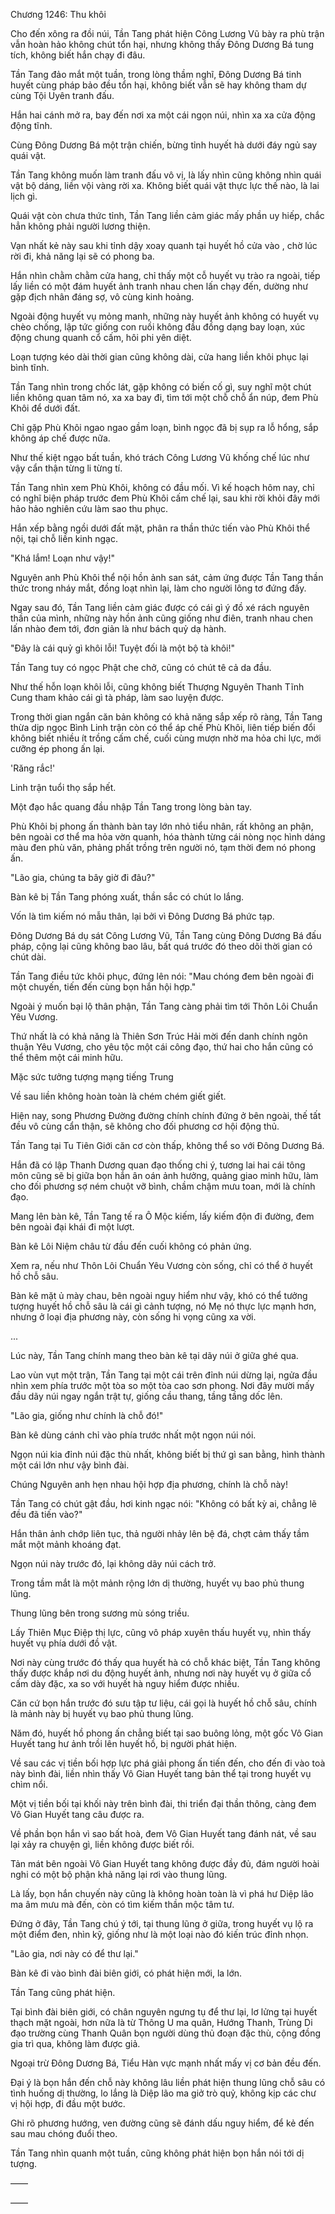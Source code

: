 




Chương 1246: Thu khôi


Cho đến xông ra đồi núi, Tần Tang phát hiện Công Lương Vũ bày ra phù trận vẫn hoàn hảo không chút tổn hại, nhưng không thấy Đông Dương Bá tung tích, không biết hắn chạy đi đâu.

Tần Tang đảo mắt một tuần, trong lòng thầm nghĩ, Đông Dương Bá tinh huyết cùng pháp bảo đều tổn hại, không biết vẫn sẽ hay không tham dự cùng Tội Uyên tranh đấu.

Hắn hai cánh mở ra, bay đến nơi xa một cái ngọn núi, nhìn xa xa cửa động động tĩnh.

Cùng Đông Dương Bá một trận chiến, bừng tỉnh huyết hà dưới đáy ngủ say quái vật.

Tần Tang không muốn làm tranh đấu vô vị, là lấy nhìn cũng không nhìn quái vật bộ dáng, liền vội vàng rời xa. Không biết quái vật thực lực thế nào, là lai lịch gì.

Quái vật còn chưa thức tỉnh, Tần Tang liền cảm giác mấy phần uy hiếp, chắc hẳn không phải người lương thiện.

Vạn nhất kẻ này sau khi tỉnh dậy xoay quanh tại huyết hồ cửa vào , chờ lúc rời đi, khả năng lại sẽ có phong ba.

Hắn nhìn chằm chằm cửa hang, chỉ thấy một cỗ huyết vụ trào ra ngoài, tiếp lấy liền có một đám huyết ảnh tranh nhau chen lấn chạy đến, dường như gặp địch nhân đáng sợ, vô cùng kinh hoảng.

Ngoài động huyết vụ mỏng manh, những này huyết ảnh không có huyết vụ chèo chống, lập tức giống con ruồi không đầu đồng dạng bay loạn, xúc động chung quanh cổ cấm, hôi phi yên diệt.

Loạn tượng kéo dài thời gian cũng không dài, cửa hang liền khôi phục lại bình tĩnh.

Tần Tang nhìn trong chốc lát, gặp không có biến cố gì, suy nghĩ một chút liền không quan tâm nó, xa xa bay đi, tìm tới một chỗ chỗ ẩn núp, đem Phù Khôi để dưới đất.

Chỉ gặp Phù Khôi ngao ngao gầm loạn, bình ngọc đã bị sụp ra lỗ hổng, sắp không áp chế được nữa.

Như thế kiệt ngạo bất tuần, khó trách Công Lương Vũ khống chế lúc như vậy cẩn thận từng li từng tí.

Tần Tang nhìn xem Phù Khôi, không có đầu mối. Vì kế hoạch hôm nay, chỉ có nghĩ biện pháp trước đem Phù Khôi cấm chế lại, sau khi rời khỏi đây mới hảo hảo nghiên cứu làm sao thu phục.

Hắn xếp bằng ngồi dưới đất mặt, phân ra thần thức tiến vào Phù Khôi thể nội, tại chỗ liền kinh ngạc.

"Khá lắm! Loạn như vậy!"

Nguyên anh Phù Khôi thể nội hồn ảnh san sát, cảm ứng được Tần Tang thần thức trong nháy mắt, đồng loạt nhìn lại, làm cho người lông tơ đứng đấy.

Ngay sau đó, Tần Tang liền cảm giác được có cái gì ý đồ xé rách nguyên thần của mình, những này hồn ảnh cũng giống như điên, tranh nhau chen lấn nhào đem tới, đơn giản là như bách quỷ dạ hành.

"Đây là cái quỷ gì khôi lỗi! Tuyệt đối là một bộ tà khôi!"

Tần Tang tuy có ngọc Phật che chở, cũng có chút tê cả da đầu.

Như thế hỗn loạn khôi lỗi, cũng không biết Thượng Nguyên Thanh Tĩnh Cung tham khảo cái gì tà pháp, làm sao luyện được.

Trong thời gian ngắn căn bản không có khả năng sắp xếp rõ ràng, Tần Tang thừa dịp ngọc Bình Linh trận còn có thể áp chế Phù Khôi, liên tiếp biến đổi không biết nhiều ít trồng cấm chế, cuối cùng mượn nhờ ma hỏa chi lực, mới cưỡng ép phong ấn lại.

'Răng rắc!'

Linh trận tuổi thọ sắp hết.

Một đạo hắc quang đầu nhập Tần Tang trong lòng bàn tay.

Phù Khôi bị phong ấn thành bàn tay lớn nhỏ tiểu nhân, rất không an phận, bên ngoài cơ thể ma hỏa vờn quanh, hóa thành từng cái nòng nọc hình dáng màu đen phù văn, phảng phất trồng trên người nó, tạm thời đem nó phong ấn.

"Lão gia, chúng ta bây giờ đi đâu?"

Bàn kê bị Tần Tang phóng xuất, thần sắc có chút lo lắng.

Vốn là tìm kiếm nó mẫu thân, lại bởi vì Đông Dương Bá phức tạp.

Đông Dương Bá dụ sát Công Lương Vũ, Tần Tang cùng Đông Dương Bá đấu pháp, cộng lại cũng không bao lâu, bất quá trước đó theo dõi thời gian có chút dài.

Tần Tang điều tức khôi phục, đứng lên nói: "Mau chóng đem bên ngoài đi một chuyến, tiến đến cùng bọn hắn hội hợp."

Ngoài ý muốn bại lộ thân phận, Tần Tang càng phải tìm tới Thôn Lôi Chuẩn Yêu Vương.

Thứ nhất là có khả năng là Thiên Sơn Trúc Hải mời đến danh chính ngôn thuận Yêu Vương, cho yêu tộc một cái công đạo, thứ hai cho hắn cũng có thể thêm một cái minh hữu.

Mặc sức tưởng tượng mạng tiếng Trung

Về sau liền không hoàn toàn là chém chém giết giết.

Hiện nay, song Phương Đường đường chính chính đứng ở bên ngoài, thế tất đều vô cùng cẩn thận, sẽ không cho đối phương cơ hội động thủ.

Tần Tang tại Tu Tiên Giới căn cơ còn thấp, không thể so với Đông Dương Bá.

Hắn đã có lập Thanh Dương quan đạo thống chi ý, tương lai hai cái tông môn cũng sẽ bị giữa bọn hắn ân oán ảnh hưởng, quảng giao minh hữu, làm cho đối phương sợ ném chuột vỡ bình, chầm chậm mưu toan, mới là chính đạo.

Mang lên bàn kê, Tần Tang tế ra Ô Mộc kiếm, lấy kiếm độn đi đường, đem bên ngoài đại khái đi một lượt.

Bàn kê Lôi Niệm châu từ đầu đến cuối không có phản ứng.

Xem ra, nếu như Thôn Lôi Chuẩn Yêu Vương còn sống, chỉ có thể ở huyết hồ chỗ sâu.

Bàn kê mặt ủ mày chau, bên ngoài nguy hiểm như vậy, khó có thể tưởng tượng huyết hồ chỗ sâu là cái gì cảnh tượng, nó Mẹ nó thực lực mạnh hơn, nhưng ở loại địa phương này, còn sống hi vọng cũng xa vời.

...

Lúc này, Tần Tang chính mang theo bàn kê tại dãy núi ở giữa ghé qua.

Lao vùn vụt một trận, Tần Tang tại một cái trên đỉnh núi dừng lại, ngửa đầu nhìn xem phía trước một tòa so một tòa cao sơn phong. Nơi đây mười mấy đầu dãy núi ngay ngắn trật tự, giống cầu thang, tầng tầng dốc lên.

"Lão gia, giống như chính là chỗ đó!"

Bàn kê dùng cánh chỉ vào phía trước nhất một ngọn núi nói.

Ngọn núi kia đỉnh núi đặc thù nhất, không biết bị thứ gì san bằng, hình thành một cái lớn như vậy bình đài.

Chúng Nguyên anh hẹn nhau hội hợp địa phương, chính là chỗ này!

Tần Tang có chút gật đầu, hơi kinh ngạc nói: "Không có bất kỳ ai, chẳng lẽ đều đã tiến vào?"

Hắn thân ảnh chớp liên tục, thả người nhảy lên bệ đá, chợt cảm thấy tầm mắt một mảnh khoáng đạt.

Ngọn núi này trước đó, lại không dãy núi cách trở.

Trong tầm mắt là một mảnh rộng lớn dị thường, huyết vụ bao phủ thung lũng.

Thung lũng bên trong sương mù sóng triều.

Lấy Thiên Mục Điệp thị lực, cũng vô pháp xuyên thấu huyết vụ, nhìn thấy huyết vụ phía dưới đồ vật.

Nơi này cùng trước đó thấy qua huyết hà có chỗ khác biệt, Tần Tang không thấy được khắp nơi du động huyết ảnh, nhưng nơi này huyết vụ ở giữa cổ cấm dày đặc, xa so với huyết hà nguy hiểm được nhiều.

Căn cứ bọn hắn trước đó sưu tập tư liệu, cái gọi là huyết hồ chỗ sâu, chính là mảnh này bị huyết vụ bao phủ thung lũng.

Năm đó, huyết hồ phong ấn chẳng biết tại sao buông lỏng, một gốc Vô Gian Huyết tang hư ảnh trồi lên huyết hồ, bị người phát hiện.

Về sau các vị tiền bối hợp lực phá giải phong ấn tiến đến, cho đến đi vào toà này bình đài, liền nhìn thấy Vô Gian Huyết tang bản thể tại trong huyết vụ chìm nổi.

Một vị tiền bối tại khối này trên bình đài, thi triển đại thần thông, càng đem Vô Gian Huyết tang câu được ra.

Về phần bọn hắn vì sao bất hoà, đem Vô Gian Huyết tang đánh nát, về sau lại xảy ra chuyện gì, liền không được biết rồi.

Tản mát bên ngoài Vô Gian Huyết tang không được đầy đủ, đám người hoài nghi có một bộ phận khả năng lại rơi vào thung lũng.

Là lấy, bọn hắn chuyến này cũng là không hoàn toàn là vì phá hư Diệp lão ma âm mưu mà đến, còn có tìm kiếm thần mộc tâm tư.

Đứng ở đây, Tần Tang chú ý tới, tại thung lũng ở giữa, trong huyết vụ lộ ra một điểm đen, nhìn kỹ, giống như là một loại nào đó kiến trúc đỉnh nhọn.

"Lão gia, nơi này có để thư lại."

Bàn kê đi vào bình đài biên giới, có phát hiện mới, la lớn.

Tần Tang cũng phát hiện.

Tại bình đài biên giới, có chân nguyên ngưng tụ để thư lại, lơ lửng tại huyết thạch mặt ngoài, hơn nữa là từ Thông U ma quân, Hướng Thanh, Trùng Di đạo trường cùng Thanh Quân bọn người dùng thủ đoạn đặc thù, cộng đồng gia trì qua, không làm được giả.

Ngoại trừ Đông Dương Bá, Tiểu Hàn vực mạnh nhất mấy vị cơ bản đều đến.

Đại ý là bọn hắn đến chỗ này không lâu liền phát hiện thung lũng chỗ sâu có tình huống dị thường, lo lắng là Diệp lão ma giở trò quỷ, không kịp các chư vị hội hợp, đi đầu một bước.

Ghi rõ phương hướng, ven đường cũng sẽ đánh dấu nguy hiểm, để kẻ đến sau mau chóng đuổi theo.

Tần Tang nhìn quanh một tuần, cũng không phát hiện bọn hắn nói tới dị tượng.

——

——




